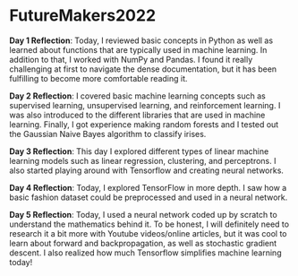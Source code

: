 # FutureMakers2022

**Day 1 Reflection**: Today, I reviewed basic concepts in Python as well as learned about functions that are typically used in machine learning. In addition to that, I worked with NumPy and Pandas. I found it really challenging at first to navigate the dense documentation, but it has been fulfilling to become more comfortable reading it. 

**Day 2 Reflection**: I covered basic machine learning concepts such as supervised learning, unsupervised learning, and reinforcement learning. I was also introduced to the different libraries that are used in machine learning. Finally, I got experience making random forests and I tested out the Gaussian Naive Bayes algorithm to classify irises. 

**Day 3 Reflection**: This day I explored different types of linear machine learning models such as linear regression, clustering, and perceptrons. I also started playing around with Tensorflow and creating neural networks.

**Day 4 Reflection**: Today, I explored TensorFlow in more depth. I saw how a basic fashion dataset could be preprocessed and used in a neural network.

**Day 5 Reflection**: Today, I used a neural network coded up by scratch to understand the mathematics behind it. To be honest, I will definitely need to research it a bit more with Youtube videos/online articles, but it was cool to learn about forward and backpropagation, as well as stochastic gradient descent. I also realized how much Tensorflow simplifies machine learning today!
